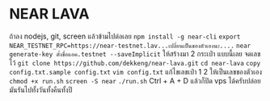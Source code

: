 # NEAR LAVA

ถ้าลง nodejs, git, screen แล้วข้ามไปต่อเลย
`npm install -g near-cli`
`export NEAR_TESTNET_RPC=https://near-testnet.lav...เปลี่ยนเป็นของตัวเองนะ....`
`near generate-key ตั้งชื่อแอค.testnet --saveImplicit` ให้สร้างมา 2 กระเป๋า แบบนี้เลย จดเลขไว้
`git clone https://github.com/dekkeng/near-lava.git`
`cd near-lava`
`copy config.txt.sample config.txt`
`vim config.txt`
แก้ไขเลขเป๋า 1 2 ให้เป็นเลขของตัวเอง
`chmod +x run.sh`
`screen -S near`
`./run.sh`
Ctrl + A + D แล้วก็ปิด vps ได้ครับปล่อยมันรันไปทั้งวันทั้งคืนทั้งปี

